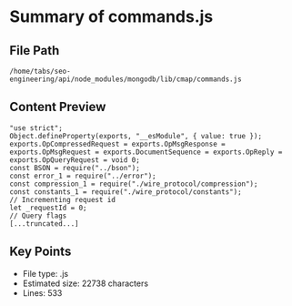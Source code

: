 # Summary of commands.js
  
## File Path
`/home/tabs/seo-engineering/api/node_modules/mongodb/lib/cmap/commands.js`

## Content Preview
```
"use strict";
Object.defineProperty(exports, "__esModule", { value: true });
exports.OpCompressedRequest = exports.OpMsgResponse = exports.OpMsgRequest = exports.DocumentSequence = exports.OpReply = exports.OpQueryRequest = void 0;
const BSON = require("../bson");
const error_1 = require("../error");
const compression_1 = require("./wire_protocol/compression");
const constants_1 = require("./wire_protocol/constants");
// Incrementing request id
let _requestId = 0;
// Query flags
[...truncated...]
```

## Key Points
- File type: .js
- Estimated size: 22738 characters
- Lines: 533
